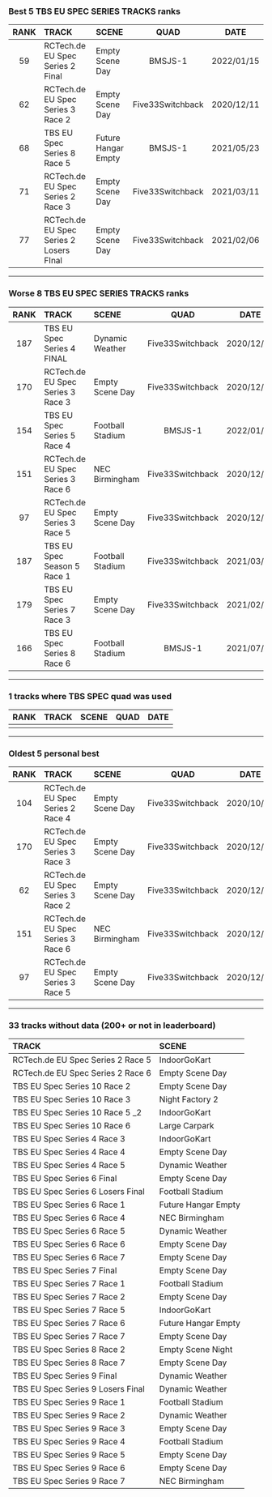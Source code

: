 ### Best 5 TBS EU SPEC SERIES TRACKS ranks
|RANK|TRACK|SCENE|QUAD|DATE|
|:---:|:---|:---|:---:|:---:|
|59|RCTech.de EU Spec Series 2 Final|Empty Scene Day|BMSJS-1|2022/01/15|
|62|RCTech.de EU Spec Series 3 Race 2|Empty Scene Day|Five33Switchback|2020/12/11|
|68|TBS EU Spec Series 8 Race 5|Future Hangar Empty|BMSJS-1|2021/05/23|
|71|RCTech.de EU Spec Series 2 Race 3|Empty Scene Day|Five33Switchback|2021/03/11|
|77|RCTech.de EU Spec Series 2 Losers FInal|Empty Scene Day|Five33Switchback|2021/02/06|
---
### Worse 8 TBS EU SPEC SERIES TRACKS ranks
|RANK|TRACK|SCENE|QUAD|DATE|
|:---:|:---|:---|:---:|:---:|
|187|TBS EU Spec Series 4 FINAL|Dynamic Weather|Five33Switchback|2020/12/26|
|170|RCTech.de EU Spec Series 3 Race 3|Empty Scene Day|Five33Switchback|2020/12/08|
|154|TBS EU Spec Series 5 Race 4|Football Stadium|BMSJS-1|2022/01/23|
|151|RCTech.de EU Spec Series 3 Race 6|NEC Birmingham|Five33Switchback|2020/12/12|
|97|RCTech.de EU Spec Series 3 Race 5|Empty Scene Day|Five33Switchback|2020/12/24|
|187|TBS EU Spec Season 5 Race 1|Football Stadium|Five33Switchback|2021/03/09|
|179|TBS EU Spec Series 7 Race 3|Empty Scene Day|Five33Switchback|2021/02/09|
|166|TBS EU Spec Series 8 Race 6|Football Stadium|BMSJS-1|2021/07/24|
---
### 1 tracks where TBS SPEC quad was used
|RANK|TRACK|SCENE|QUAD|DATE|
|:---:|:---|:---|:---:|:---:|
||||||
---
### Oldest 5 personal best
|RANK|TRACK|SCENE|QUAD|DATE|
|:---:|:---|:---|:---:|:---:|
|104|RCTech.de EU Spec Series 2 Race 4|Empty Scene Day|Five33Switchback|2020/10/19|
|170|RCTech.de EU Spec Series 3 Race 3|Empty Scene Day|Five33Switchback|2020/12/08|
|62|RCTech.de EU Spec Series 3 Race 2|Empty Scene Day|Five33Switchback|2020/12/11|
|151|RCTech.de EU Spec Series 3 Race 6|NEC Birmingham|Five33Switchback|2020/12/12|
|97|RCTech.de EU Spec Series 3 Race 5|Empty Scene Day|Five33Switchback|2020/12/24|
---
### 33 tracks without data (200+ or not in leaderboard)
|TRACK|SCENE|
|:---|:---|
|RCTech.de EU Spec Series 2 Race 5|IndoorGoKart|
|RCTech.de EU Spec Series 2 Race 6|Empty Scene Day|
|TBS EU Spec Series 10 Race 2|Empty Scene Day|
|TBS EU Spec Series 10 Race 3|Night Factory 2|
|TBS EU Spec Series 10 Race 5 _2|IndoorGoKart|
|TBS EU Spec Series 10 Race 6|Large Carpark|
|TBS EU Spec Series 4 Race 3|IndoorGoKart|
|TBS EU Spec Series 4 Race 4|Empty Scene Day|
|TBS EU Spec Series 4 Race 5|Dynamic Weather|
|TBS EU Spec Series 6 Final|Empty Scene Day|
|TBS EU Spec Series 6 Losers Final|Football Stadium|
|TBS EU Spec Series 6 Race 1|Future Hangar Empty|
|TBS EU Spec Series 6 Race 4|NEC Birmingham|
|TBS EU Spec Series 6 Race 5|Dynamic Weather|
|TBS EU Spec Series 6 Race 6|Empty Scene Day|
|TBS EU Spec Series 6 Race 7|Empty Scene Day|
|TBS EU Spec Series 7 Final |Empty Scene Day|
|TBS EU Spec Series 7 Race 1|Football Stadium|
|TBS EU Spec Series 7 Race 2|Empty Scene Day|
|TBS EU Spec Series 7 Race 5|IndoorGoKart|
|TBS EU Spec Series 7 Race 6|Future Hangar Empty|
|TBS EU Spec Series 7 Race 7|Empty Scene Day|
|TBS EU Spec Series 8 Race 2|Empty Scene Night|
|TBS EU Spec Series 8 Race 7|Empty Scene Day|
|TBS EU Spec Series 9 Final |Dynamic Weather|
|TBS EU Spec Series 9 Losers Final|Dynamic Weather|
|TBS EU Spec Series 9 Race 1|Football Stadium|
|TBS EU Spec Series 9 Race 2|Dynamic Weather|
|TBS EU Spec Series 9 Race 3|Empty Scene Day|
|TBS EU Spec Series 9 Race 4|Football Stadium|
|TBS EU Spec Series 9 Race 5|Empty Scene Day|
|TBS EU Spec Series 9 Race 6|Empty Scene Day|
|TBS EU Spec Series 9 Race 7|NEC Birmingham|
